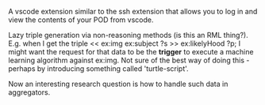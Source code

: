 A vscode extension similar to the ssh extension that allows you to log in and view the contents of your POD from vscode.

Lazy triple generation via non-reasoning methods (is this an RML thing?). E.g. when I get the triple << ex:img ex:subject ?s >> ex:likelyHood ?p; I might want the request for that data to be the **trigger** to execute a machine learning algorithm against ex:img. Not sure of the best way of doing this - perhaps by introducing something called 'turtle-script'.

Now an interesting research question is how to handle such data in aggregators.
